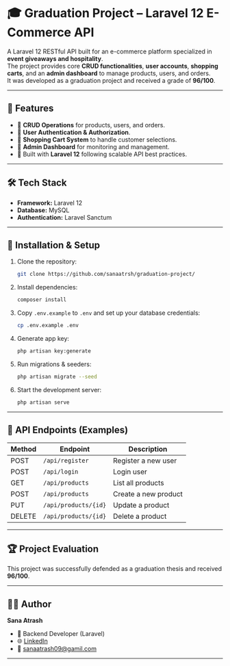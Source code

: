 # 🎓 Graduation Project – Laravel 12 E-Commerce API  

A Laravel 12 RESTful API built for an e-commerce platform specialized in **event giveaways and hospitality**.  
The project provides core **CRUD functionalities**, **user accounts**, **shopping carts**, and an **admin dashboard** to manage products, users, and orders.  
It was developed as a graduation project and received a grade of **96/100**.  

---

## 🚀 Features  
- 🔹 **CRUD Operations** for products, users, and orders.  
- 🔹 **User Authentication & Authorization**.  
- 🔹 **Shopping Cart System** to handle customer selections.  
- 🔹 **Admin Dashboard** for monitoring and management.  
- 🔹 Built with **Laravel 12** following scalable API best practices.  

---

## 🛠️ Tech Stack  
- **Framework:** Laravel 12  
- **Database:** MySQL  
- **Authentication:** Laravel Sanctum
---

## 📂 Installation & Setup  

1. Clone the repository:  
   ```bash
   git clone https://github.com/sanaatrsh/graduation-project/
   ```

2. Install dependencies:  
   ```bash
   composer install
   ```

3. Copy `.env.example` to `.env` and set up your database credentials:  
   ```bash
   cp .env.example .env
   ```

4. Generate app key:  
   ```bash
   php artisan key:generate
   ```

5. Run migrations & seeders:  
   ```bash
   php artisan migrate --seed
   ```

6. Start the development server:  
   ```bash
   php artisan serve
   ```

---

## 📌 API Endpoints (Examples)  

| Method | Endpoint             | Description            |
|--------|----------------------|------------------------|
| POST   | `/api/register`      | Register a new user    |
| POST   | `/api/login`         | Login user             |
| GET    | `/api/products`      | List all products      |
| POST   | `/api/products`      | Create a new product   |
| PUT    | `/api/products/{id}` | Update a product       |
| DELETE | `/api/products/{id}` | Delete a product       |


---

## 🏆 Project Evaluation  
This project was successfully defended as a graduation thesis and received **96/100**.  

---

## 👩‍💻 Author  
**Sana Atrash**  
- 💼 Backend Developer (Laravel)  
- 🌐 [LinkedIn](https://sy.linkedin.com/in/sana-atrash)  
- 📧 sanaatrash09@gamil.com  

---
